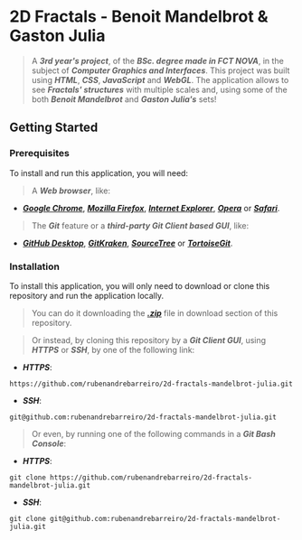 # 2D Fractals - Benoit Mandelbrot & Gaston Julia
> A **_3rd year's project_**, of the **_BSc. degree made in FCT NOVA_**, in the subject of **_Computer Graphics and Interfaces_**. This project was built using **_HTML_**, **_CSS_**, **_JavaScript_** and **_WebGL_**. The application allows to see **_Fractals' structures_** with multiple scales and, using some of the both **_Benoit Mandelbrot_** and **_Gaston Julia's_** sets!

## Getting Started

### Prerequisites
To install and run this application, you will need:
> A **_Web browser_**, like:
* [**_Google Chrome_**](https://www.google.com/chrome/), [**_Mozilla Firefox_**](https://www.mozilla.org/), [**_Internet Explorer_**](https://www.microsoft.com/download/internet-explorer.aspx), [**_Opera_**](https://www.opera.com/) or [**_Safari_**](https://www.apple.com/safari/).
> The **_Git_** feature or a **_third-party Git Client based GUI_**, like:
* [**_GitHub Desktop_**](https://desktop.github.com/), [**_GitKraken_**](https://www.gitkraken.com/), [**_SourceTree_**](https://www.sourcetreeapp.com/) or [**_TortoiseGit_**](https://tortoisegit.org/).

### Installation
To install this application, you will only need to download or clone this repository and run the application locally.

> You can do it downloading the [**_.zip_**](https://github.com/rubenandrebarreiro/2D-fractals-mandelbrot-julia/archive/master.zip) file in download section of this repository.

> Or instead, by cloning this repository by a **_Git Client GUI_**, using **_HTTPS_** or **_SSH_**, by one of the following link:
* **_HTTPS_**:
```
https://github.com/rubenandrebarreiro/2d-fractals-mandelbrot-julia.git
```
* **_SSH_**:
```
git@github.com:rubenandrebarreiro/2d-fractals-mandelbrot-julia.git
```

> Or even, by running one of the following commands in a **_Git Bash Console_**:
* **_HTTPS_**:
```
git clone https://github.com/rubenandrebarreiro/2d-fractals-mandelbrot-julia.git
```
* **_SSH_**:
```
git clone git@github.com:rubenandrebarreiro/2d-fractals-mandelbrot-julia.git
```
